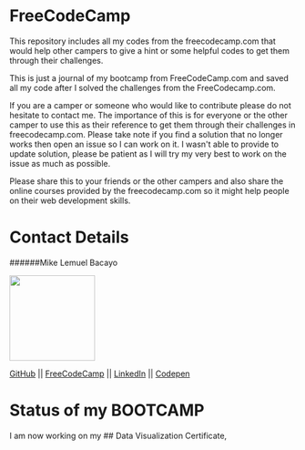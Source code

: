 # FreeCodeCamp
This repository includes all my codes from the freecodecamp.com that would help other campers to give a hint or some helpful codes to get them through their challenges.

This is just a journal of my bootcamp from FreeCodeCamp.com and saved all my code after I solved the challenges from the  FreeCodecamp.com.

If you are a camper or someone who would like to contribute please do not hesitate to contact me. The importance of this is for everyone or the other camper to use this as their reference to get them through their challenges in freecodecamp.com.  Please take note if you find a solution that no  longer works then open an issue so I can work on it. I wasn't able to provide to update solution,  please be patient as I will  try my very best to work on the issue as much as possible. 

Please share this to your friends or the other campers and also share the online courses provided by the freecodecamp.com so it might help people on their web development skills.

# Contact Details
######Mike Lemuel Bacayo


<img src="https://avatars3.githubusercontent.com/u/29329111?v=4&s=460" width="150" height="150">

[GitHub](https://github.com/mikeelemuel) || [FreeCodeCamp](https://www.freecodecamp.org/mikeelemuel) || [LinkedIn](https://www.linkedin.com/in/mike-lemuel-bacayo-b6323612b/) || [Codepen](https://codepen.io/mikeelemuel/pens/public/)

# Status of my BOOTCAMP

I  am now working on my ## Data Visualization Certificate, 
